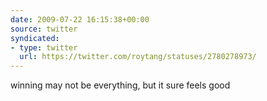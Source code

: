 ```yaml
---
date: 2009-07-22 16:15:38+00:00
source: twitter
syndicated:
- type: twitter
  url: https://twitter.com/roytang/statuses/2780278973/
---
```


winning may not be everything, but it sure feels good